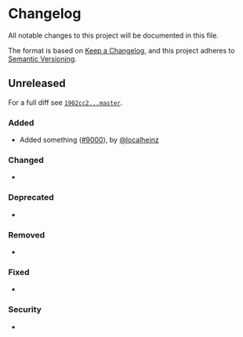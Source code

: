 # Changelog

All notable changes to this project will be documented in this file.

The format is based on [Keep a Changelog](https://keepachangelog.com/en/1.0.0/), and this project adheres to [Semantic Versioning](https://semver.org/spec/v2.0.0.html).

## Unreleased

For a full diff see [`1902cc2...master`](https://github.com/localheinz/playground/compare/1902cc2...master).

### Added

* Added something ([#9000](https://github.com/localheinz/playground/pull/9000)), by [@localheinz](https://github.com/localheinz)

### Changed

*

### Deprecated

*

### Removed

*

### Fixed

*

### Security

*
